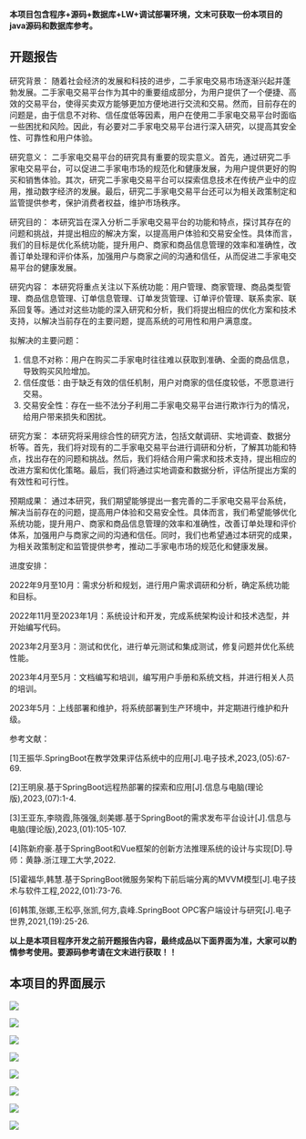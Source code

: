 ****本项目包含程序+源码+数据库+LW+调试部署环境，文末可获取一份本项目的java源码和数据库参考。****

## ******开题报告******

研究背景：
随着社会经济的发展和科技的进步，二手家电交易市场逐渐兴起并蓬勃发展。二手家电交易平台作为其中的重要组成部分，为用户提供了一个便捷、高效的交易平台，使得买卖双方能够更加方便地进行交流和交易。然而，目前存在的问题是，由于信息不对称、信任度低等因素，用户在使用二手家电交易平台时面临一些困扰和风险。因此，有必要对二手家电交易平台进行深入研究，以提高其安全性、可靠性和用户体验。

研究意义：
二手家电交易平台的研究具有重要的现实意义。首先，通过研究二手家电交易平台，可以促进二手家电市场的规范化和健康发展，为用户提供更好的购买和销售体验。其次，研究二手家电交易平台可以探索信息技术在传统产业中的应用，推动数字经济的发展。最后，研究二手家电交易平台还可以为相关政策制定和监管提供参考，保护消费者权益，维护市场秩序。

研究目的：
本研究旨在深入分析二手家电交易平台的功能和特点，探讨其存在的问题和挑战，并提出相应的解决方案，以提高用户体验和交易安全性。具体而言，我们的目标是优化系统功能，提升用户、商家和商品信息管理的效率和准确性，改善订单处理和评价体系，加强用户与商家之间的沟通和信任，从而促进二手家电交易平台的健康发展。

研究内容：
本研究将重点关注以下系统功能：用户管理、商家管理、商品类型管理、商品信息管理、订单信息管理、订单发货管理、订单评价管理、联系卖家、联系回复等。通过对这些功能的深入研究和分析，我们将提出相应的优化方案和技术支持，以解决当前存在的主要问题，提高系统的可用性和用户满意度。

拟解决的主要问题：

  1. 信息不对称：用户在购买二手家电时往往难以获取到准确、全面的商品信息，导致购买风险增加。
  2. 信任度低：由于缺乏有效的信任机制，用户对商家的信任度较低，不愿意进行交易。
  3. 交易安全性：存在一些不法分子利用二手家电交易平台进行欺诈行为的情况，给用户带来损失和困扰。

研究方案：
本研究将采用综合性的研究方法，包括文献调研、实地调查、数据分析等。首先，我们将对现有的二手家电交易平台进行调研和分析，了解其功能和特点，找出存在的问题和挑战。然后，我们将结合用户需求和技术支持，提出相应的改进方案和优化策略。最后，我们将通过实地调查和数据分析，评估所提出方案的有效性和可行性。

预期成果：
通过本研究，我们期望能够提出一套完善的二手家电交易平台系统，解决当前存在的问题，提高用户体验和交易安全性。具体而言，我们希望能够优化系统功能，提升用户、商家和商品信息管理的效率和准确性，改善订单处理和评价体系，加强用户与商家之间的沟通和信任。同时，我们也希望通过本研究的成果，为相关政策制定和监管提供参考，推动二手家电市场的规范化和健康发展。

进度安排：

2022年9月至10月：需求分析和规划，进行用户需求调研和分析，确定系统功能和目标。

2022年11月至2023年1月：系统设计和开发，完成系统架构设计和技术选型，并开始编写代码。

2023年2月至3月：测试和优化，进行单元测试和集成测试，修复问题并优化系统性能。

2023年4月至5月：文档编写和培训，编写用户手册和系统文档，并进行相关人员的培训。

2023年5月：上线部署和维护，将系统部署到生产环境中，并定期进行维护和升级。

参考文献：

[1]王振华.SpringBoot在教学效果评估系统中的应用[J].电子技术,2023,(05):67-69.

[2]王明泉.基于SpringBoot远程热部署的探索和应用[J].信息与电脑(理论版),2023,(07):1-4.

[3]王亚东,李晓霞,陈强强,剡美娜.基于SpringBoot的需求发布平台设计[J].信息与电脑(理论版),2023,(01):105-107.

[4]陈新府豪.基于SpringBoot和Vue框架的创新方法推理系统的设计与实现[D].导师：黄静.浙江理工大学,2022.

[5]霍福华,韩慧.基于SpringBoot微服务架构下前后端分离的MVVM模型[J].电子技术与软件工程,2022,(01):73-76.

[6]韩策,张娜,王松亭,张凯,何方,袁峰.SpringBoot OPC客户端设计与研究[J].电子世界,2021,(19):25-26.

****以上是本项目程序开发之前开题报告内容，最终成品以下面界面为准，大家可以酌情参考使用。要源码参考请在文末进行获取！！****

## ******本项目的界面展示******

![](./res/b860a591753a461693e55288f8ef15df.png)

![](./res/5c85ea6e0f164709bcc2babba865ea52.png)

![](./res/eb533d93bfea48dcb45440ce783e0815.png)

![](./res/31a6d096447d489ba8988cb6f5a197ef.png)

![](./res/304771d3ffe54d68a741ef7fdeed5827.png)

![](./res/945f3997183d4a1b85aade4598d3403f.png)

![](./res/1dafb047966c49078dcadd6b7ebaff10.png)

![](./res/2f5569f17d2b41c6b4e0738ff9d819c4.png)

